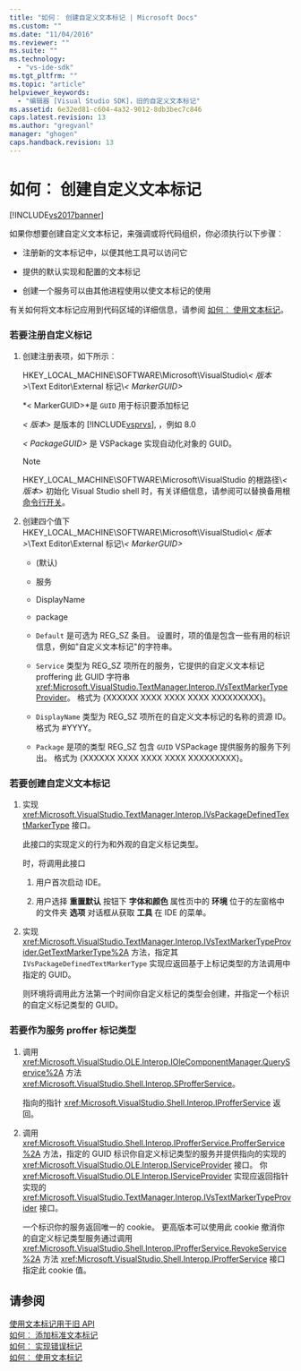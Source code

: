 ```yaml
---
title: "如何︰ 创建自定义文本标记 | Microsoft Docs"
ms.custom: ""
ms.date: "11/04/2016"
ms.reviewer: ""
ms.suite: ""
ms.technology: 
  - "vs-ide-sdk"
ms.tgt_pltfrm: ""
ms.topic: "article"
helpviewer_keywords: 
  - "编辑器 [Visual Studio SDK]，旧的自定义文本标记"
ms.assetid: 6e32ed81-c604-4a32-9012-8db3bec7c846
caps.latest.revision: 13
ms.author: "gregvanl"
manager: "ghogen"
caps.handback.revision: 13
---
```

# 如何︰ 创建自定义文本标记
[!INCLUDE[vs2017banner](../code-quality/includes/vs2017banner.md)]

如果你想要创建自定义文本标记，来强调或将代码组织，你必须执行以下步骤︰  
  
-   注册新的文本标记中，以便其他工具可以访问它  
  
-   提供的默认实现和配置的文本标记  
  
-   创建一个服务可以由其他进程使用以使文本标记的使用  
  
 有关如何将文本标记应用到代码区域的详细信息，请参阅 [如何︰ 使用文本标记](../extensibility/how-to-use-text-markers.md)。  
  
### <a name="to-register-a-custom-marker"></a>若要注册自定义标记  
  
1.  创建注册表项，如下所示︰  
  
     HKEY_LOCAL_MACHINE\SOFTWARE\Microsoft\VisualStudio\\*\< 版本>*\Text Editor\External 标记\\*\< MarkerGUID>*  
  
     *\< MarkerGUID>*是 `GUID` 用于标识要添加标记  
  
     *\< 版本>* 是版本的 [!INCLUDE[vsprvs](../code-quality/includes/vsprvs_md.md)], ，例如 8.0  
  
     *\< PackageGUID>* 是 VSPackage 实现自动化对象的 GUID。  
  
    > [!NOTE]
    >  HKEY_LOCAL_MACHINE\SOFTWARE\Microsoft\VisualStudio 的根路径\\*\< 版本>* 初始化 Visual Studio shell 时，有关详细信息，请参阅可以替换备用根 [命令行开关](../extensibility/command-line-switches-visual-studio-sdk.md)。  
  
2.  创建四个值下 HKEY_LOCAL_MACHINE\SOFTWARE\Microsoft\VisualStudio\\*\< 版本>*\Text Editor\External 标记\\*\< MarkerGUID>*  
  
    -   (默认)  
  
    -   服务  
  
    -   DisplayName  
  
    -   package  
  
    -   `Default` 是可选为 REG_SZ 条目。 设置时，项的值是包含一些有用的标识信息，例如"自定义文本标记"的字符串。  
  
    -   `Service` 类型为 REG_SZ 项所在的服务，它提供的自定义文本标记 proffering 此 GUID 字符串 <xref:Microsoft.VisualStudio.TextManager.Interop.IVsTextMarkerTypeProvider>。 格式为 {XXXXXX XXXX XXXX XXXX XXXXXXXXX}。  
  
    -   `DisplayName` 类型为 REG_SZ 项所在的自定义文本标记的名称的资源 ID。 格式为 #YYYY。  
  
    -   `Package` 是项的类型 REG_SZ 包含 `GUID` VSPackage 提供服务的服务下列出。 格式为 {XXXXXX XXXX XXXX XXXX XXXXXXXXX}。  
  
### <a name="to-create-a-custom-text-marker"></a>若要创建自定义文本标记  
  
1.  实现 <xref:Microsoft.VisualStudio.TextManager.Interop.IVsPackageDefinedTextMarkerType> 接口。  
  
     此接口的实现定义的行为和外观的自定义标记类型。  
  
     时，将调用此接口  
  
    1.  用户首次启动 IDE。  
  
    2.  用户选择 **重置默认** 按钮下 **字体和颜色** 属性页中的 **环境** 位于的左窗格中的文件夹 **选项** 对话框从获取 **工具** 在 IDE 的菜单。  
  
2.  实现 <xref:Microsoft.VisualStudio.TextManager.Interop.IVsTextMarkerTypeProvider.GetTextMarkerType%2A> 方法，指定其 `IVsPackageDefinedTextMarkerType` 实现应返回基于上标记类型的方法调用中指定的 GUID。  
  
     则环境将调用此方法第一个时间你自定义标记的类型会创建，并指定一个标识的自定义标记类型的 GUID。  
  
### <a name="to-proffer-your-marker-type-as-a-service"></a>若要作为服务 proffer 标记类型  
  
1.  调用 <xref:Microsoft.VisualStudio.OLE.Interop.IOleComponentManager.QueryService%2A> 方法 <xref:Microsoft.VisualStudio.Shell.Interop.SProfferService>。  
  
     指向的指针 <xref:Microsoft.VisualStudio.Shell.Interop.IProfferService> 返回。  
  
2.  调用 <xref:Microsoft.VisualStudio.Shell.Interop.IProfferService.ProfferService%2A> 方法，指定的 GUID 标识你自定义标记类型的服务并提供指向的实现的 <xref:Microsoft.VisualStudio.OLE.Interop.IServiceProvider> 接口。 你 <xref:Microsoft.VisualStudio.OLE.Interop.IServiceProvider> 实现应返回指针实现的 <xref:Microsoft.VisualStudio.TextManager.Interop.IVsTextMarkerTypeProvider> 接口。  
  
     一个标识你的服务返回唯一的 cookie。 更高版本可以使用此 cookie 撤消你的自定义标记类型服务通过调用 <xref:Microsoft.VisualStudio.Shell.Interop.IProfferService.RevokeService%2A> 方法 <xref:Microsoft.VisualStudio.Shell.Interop.IProfferService> 接口指定此 cookie 值。  
  
## <a name="see-also"></a>请参阅  
 [使用文本标记用于旧 API](../extensibility/using-text-markers-with-the-legacy-api.md)   
 [如何︰ 添加标准文本标记](../extensibility/how-to-add-standard-text-markers.md)   
 [如何︰ 实现错误标记](../extensibility/how-to-implement-error-markers.md)   
 [如何︰ 使用文本标记](../extensibility/how-to-use-text-markers.md)